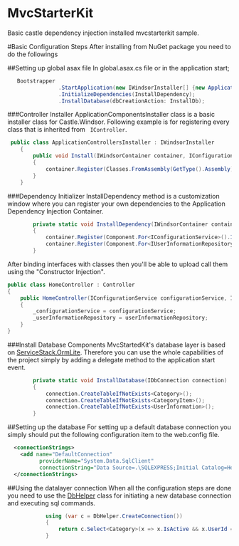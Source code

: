 MvcStarterKit
=============

Basic castle dependency injection installed mvcstarterkit sample.

#Basic Configuration Steps
After installing from NuGet package you need to do the followings

##Setting up global asax file
In global.asax.cs file or in the application start;

```csharp
   Bootstrapper
                .StartApplication(new IWindsorInstaller[] {new ApplicationControllersInstaller()})
                .InitializeDependencies(InstallDependency);
                .InstallDatabase(dbCreationAction: InstallDb);
```
###Controller Installer
ApplicationComponentsInstaller class is a basic installer class for Castle.Windsor. Following example is for registering every class that is inherited from ``` IController```.
```csharp
 public class ApplicationControllersInstaller : IWindsorInstaller
    {
        public void Install(IWindsorContainer container, IConfigurationStore store)
        {
            container.Register(Classes.FromAssembly(GetType().Assembly).BasedOn<IController>().LifestyleTransient());
        }
    }
```

###Dependency Initializer
InstallDependency method is a customization window where you can register your own dependencies to the Application Dependency Injection Container.

```csharp
        private static void InstallDependency(IWindsorContainer container)
        {
            container.Register(Component.For<IConfigurationService>().ImplementedBy<AppConfigurationService>());
            container.Register(Component.For<IUserInformationRepository>().ImplementedBy<UserInformationRepository>());
        }
```

After binding interfaces with classes then you'll be able to upload call them using the "Constructor Injection".

```csharp
public class HomeController : Controller
{
    public HomeController(IConfigurationService configurationService, IUserInformationRepository userInformationRepository)
    {
        _configurationService = configurationService;
        _userInformationRepository = userInformationRepository;
    }
}
```

###Install Database Components
MvcStartedKit's database layer is based on [ServiceStack.OrmLite](https://github.com/ServiceStack/ServiceStack.OrmLite). Therefore you can use the whole capabilities of the project simply by adding a delegate method to the application start event.

```csharp
        private static void InstallDatabase(IDbConnection connection)
        {
            connection.CreateTableIfNotExists<Category>();
            connection.CreateTableIfNotExists<CategoryItem>();
            connection.CreateTableIfNotExists<UserInformation>();
        }
```

##Setting up the database 
For setting up a default database connection you simply should put the following configuration item to the web.config file.
```xml
  <connectionStrings>
    <add name="DefaultConnection" 
          providerName="System.Data.SqlClient" 
          connectionString="Data Source=.\SQLEXPRESS;Initial Catalog=HealthStore;" />
  </connectionStrings>
```

##Using the datalayer connection
When all the configuration steps are done you need to use the [DbHelper](https://github.com/msusur/MvcStarterKit/blob/master/Services/DbHelper.cs) class for initiating a new database connection and executing sql commands.

```csharp
            using (var c = DbHelper.CreateConnection())
            {
                return c.Select<Category>(x => x.IsActive && x.UserId == userId);
            }
```
